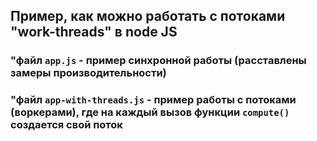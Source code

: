 ## Пример, как можно работать с потоками "work-threads" в node JS

### "файл `app.js` - пример синхронной работы (расставлены замеры производительности)
### "файл `app-with-threads.js` - пример работы с потоками (воркерами), где на каждый вызов функции `compute()` создается свой поток